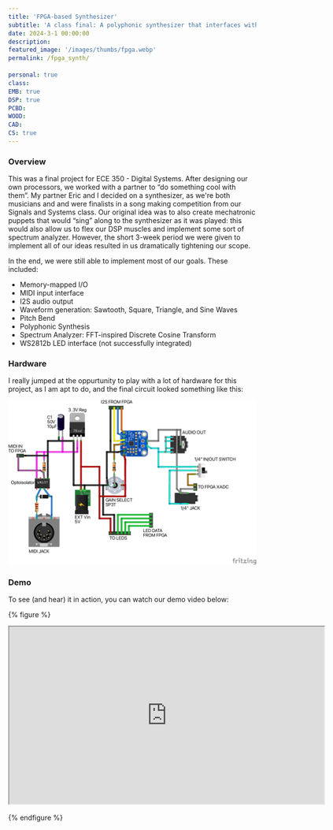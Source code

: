 ```yaml
---
title: 'FPGA-based Synthesizer'
subtitle: 'A class final: A polyphonic synthesizer that interfaces with MIDI instruments, all running on a custom soft-core FPGA. This one has it all: i2s! MIDI! WS2812 signaling protocol! Verilog!'
date: 2024-3-1 00:00:00
description:
featured_image: '/images/thumbs/fpga.webp'
permalink: /fpga_synth/

personal: true
class:
EMB: true
DSP: true
PCBD:
WOOD:
CAD:
CS: true
---
```


<h3> Overview </h3>
This was a final project for ECE 350 - Digital Systems. After designing our own processors, we worked with a partner to “do something cool with them”. My partner Eric and I decided on a synthesizer, as we're both musicians and and were finalists in a song making competition from our Signals and Systems class. Our original idea was to also create mechatronic puppets that would “sing” along to the synthesizer as it was played: this would also allow us to flex our DSP muscles and implement some sort of spectrum analyzer. However, the short 3-week period we were given to implement all of our ideas resulted in us dramatically tightening our scope.

In the end, we were still able to implement most of our goals. These included:

* Memory-mapped I/O
* MIDI input interface
* I2S audio output
* Waveform generation: Sawtooth, Square, Triangle, and Sine Waves
* Pitch Bend
* Polyphonic Synthesis
* Spectrum Analyzer: FFT-inspired Discrete Cosine Transform
* WS2812b LED interface (not successfully integrated)

<h3> Hardware </h3>
I really jumped at the oppurtunity to play with a lot of hardware for this project, as I am apt to do, and the final circuit looked something like this:

![](/images/fpga/SCHEM.png)

<h3> Demo </h3>
To see (and hear) it in action, you can watch our demo video below:

{% figure %}
<p>
<iframe src="https://drive.google.com/file/d/1bHtXSqo0AJeKrj7kuaZBhUttnHXL6bu_/preview" width="640" height="360" allow="autoplay"></iframe>
</p>
{% endfigure %}
